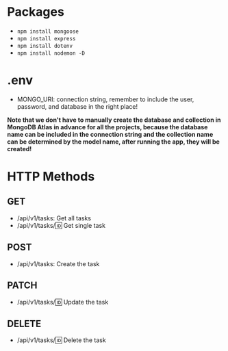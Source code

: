 # Packages
- `npm install mongoose`
- `npm install express`
- `npm install dotenv`
- `npm install nodemon -D`

# .env
- MONGO_URI: connection string, remember to include the user, password, and database in the right place!

**Note that we don't have to manually create the database and collection in MongoDB Atlas in advance for all the projects, because the database name can be included in the connection string and the collection name can be determined by the model name, after running the app, they will be created!**

# HTTP Methods
## GET
- /api/v1/tasks: Get all tasks
- /api/v1/tasks/:id: Get single task

## POST
- /api/v1/tasks: Create the task

## PATCH
- /api/v1/tasks/:id: Update the task

## DELETE
- /api/v1/tasks/:id: Delete the task